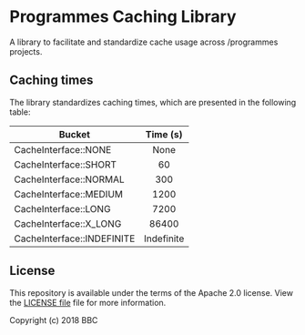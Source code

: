 Programmes Caching Library
==========================

A library to facilitate and standardize cache usage across /programmes projects.

Caching times
-------------
The library standardizes caching times, which are presented in the following table:

| Bucket                     | Time (s)   |
|----------------------------|:----------:|
| CacheInterface::NONE       | None       |
| CacheInterface::SHORT      | 60         |
| CacheInterface::NORMAL     | 300        |
| CacheInterface::MEDIUM     | 1200       |
| CacheInterface::LONG       | 7200       |
| CacheInterface::X_LONG     | 86400      |
| CacheInterface::INDEFINITE | Indefinite |

License
-------

This repository is available under the terms of the Apache 2.0 license.
View the [LICENSE file](LICENSE) file for more information.

Copyright (c) 2018 BBC